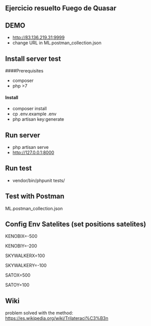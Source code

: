 ## Ejercicio resuelto Fuego de Quasar
## DEMO
* http://83.136.219.31:9999
* change URL in ML.postman_collection.json
## Install server test
####Prerequisites
* composer
* php >7
#### Install
* composer install 
* cp .env.example .env
* php artisan key:generate
## Run server
* php artisan serve
* http://127.0.0.1:8000
## Run test
* vendor/bin/phpunit tests/
## Test with Postman
ML.postman_collection.json

## Config Env Satelites (set positions satelites)
KENOBIX=-500

KENOBIY=-200

SKYWALKERX=100

SKYWALKERY=-100

SATOX=500

SATOY=100

## Wiki
problem solved with the method: https://es.wikipedia.org/wiki/Trilateraci%C3%B3n

